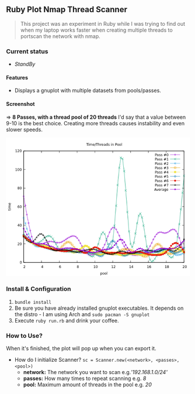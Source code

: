 ## Ruby Plot Nmap Thread Scanner

> This project was an experiment in Ruby while I was trying to find out when my laptop
> works faster when creating multiple threads to portscan the network with nmap.

### Current status
* _StandBy_

#### Features

* Displays a gnuplot with multiple datasets from pools/passes.

#### Screenshot
=> __8 Passes, with a thread pool of 20 threads__
I'd say that a value between 9-10 is the best choice. Creating more threads causes instability and even slower speeds.

![Screenshot Running Command](/plot/top_ports_10_passes_20.png?raw=true "Running command screenshot")

### Install & Configuration

1. `bundle install`
2. Be sure you have already installed gnuplot executables. It depends on the distro - I am using Arch and `sudo pacman -S gnuplot`
3. Execute `ruby run.rb` and drink your coffee.

### How to Use?

When it's finished, the plot will pop up when you can export it.

- How do I initialize Scanner?
`sc = Scanner.new(<network>, <passes>, <pool>)`
  - __network:__ The network you want to scan e.g._'192.168.1.0/24'_
  - __passes:__ How many times to repeat scanning e.g. _8_
  - __pool:__ Maximum amount of threads in the pool e.g. _20_
